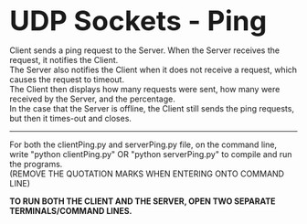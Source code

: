 <strong><font size="30">UDP Sockets - Ping</font></strong>

Client sends a ping request to the Server. When the Server receives the request, it notifies the Client.
<br>The Server also notifies the Client when it does not receive a request, which causes the request to timeout.</br>
The Client then displays how many requests were sent, how many were received by the Server, and the percentage.
<br>In the case that the Server is offline, the Client still sends the ping requests, but then it times-out and closes.</br>

-------------------------------------------------
For both the clientPing.py and serverPing.py file, 
on the command line, write "python clientPing.py" OR
"python serverPing.py" to compile and run the programs. 
<br>(REMOVE THE QUOTATION MARKS WHEN ENTERING ONTO COMMAND LINE)</br>

**TO RUN BOTH THE CLIENT AND THE SERVER, OPEN TWO SEPARATE TERMINALS/COMMAND LINES.**

